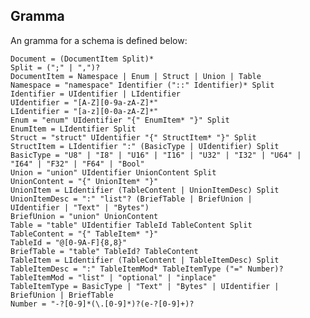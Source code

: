 

## Gramma

An gramma for a schema is defined below:

    Document = (DocumentItem Split)*
    Split = (";" | ",")?
    DocumentItem = Namespace | Enum | Struct | Union | Table
    Namespace = "namespace" Identifier ("::" Identifier)* Split
    Identifier = UIdentifier | LIdentifier
    UIdentifier = "[A-Z][0-9a-zA-Z]*"
    LIdentifier = "[a-z][0-0a-zA-Z]*"
    Enum = "enum" UIdentifier "{" EnumItem* "}" Split
    EnumItem = LIdentifier Split
    Struct = "struct" UIdentifier "{" StructItem* "}" Split
    StructItem = LIdentifier ":" (BasicType | UIdentifier) Split
    BasicType = "U8" | "I8" | "U16" | "I16" | "U32" | "I32" | "U64" | "I64" | "F32" | "F64" | "Bool"
    Union = "union" UIdentifier UnionContent Split
    UnionContent = "{" UnionItem* "}" 
    UnionItem = LIdentifier (TableContent | UnionItemDesc) Split
    UnionItemDesc = ":" "list"? (BriefTable | BriefUnion | 
    UIdentifier | "Text" | "Bytes") 
    BriefUnion = "union" UnionContent
    Table = "table" UIdentifier TableId TableContent Split
    TableContent = "{" TableItem* "}"
    TableId = "@[0-9A-F]{8,8}"
    BriefTable = "table" TableId? TableContent
    TableItem = LIdentifier (TableContent | TableItemDesc) Split
    TableItemDesc = ":" TableItemMod* TableItemType ("=" Number)?
    TableItemMod = "list" | "optional" | "inplace"
    TableItemType = BasicType | "Text" | "Bytes" | UIdentifier | BriefUnion | BriefTable
    Number = "-?[0-9]*(\.[0-9]*)?(e-?[0-9]+)?
